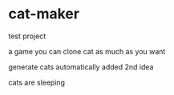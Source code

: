 # cat-maker

test project

a game you can clone cat as much as you want

generate cats automatically
added 2nd idea

cats are sleeping